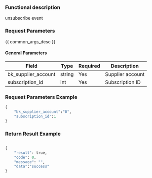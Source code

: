 ### Functional description

unsubscribe event

### Request Parameters

{{ common_args_desc }}

#### General Parameters

| Field               |  Type      | Required	   |  Description      |
|--------------------|------------|--------|------------|
|bk_supplier_account | string     | Yes     | Supplier account |
|subscription_id     | int        | Yes     | Subscription ID     |

### Request Parameters Example

```python
{
    "bk_supplier_account":"0",
    "subscription_id":1
}
```

### Return Result Example

```python

{
    "result": true,
    "code": 0,
    "message": "",
    "data":"success"
}
```
